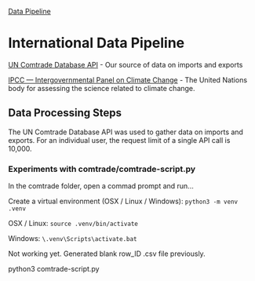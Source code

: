 [Data Pipeline](../)
# International Data Pipeline

[UN Comtrade Database API](https://comtrade.un.org/data/dev/portal/) - Our source of data on imports and exports 

[IPCC — Intergovernmental Panel on Climate Change](https://www.ipcc.ch) - The United Nations body for assessing the science related to climate change.

## Data Processing Steps

The UN Comtrade Database API was used to gather data on imports and exports. For an individual user, the request limit of a single API call is 10,000. 


### Experiments with comtrade/comtrade-script.py

In the comtrade folder, open a commad prompt and run...

Create a virtual environment (OSX / Linux / Windows):
`python3 -m venv .venv`

OSX / Linux:
`source .venv/bin/activate`

Windows:
`\.venv\Scripts\activate.bat`


Not working yet. Generated blank row_ID .csv file previously. 

python3 comtrade-script.py